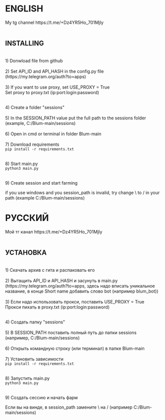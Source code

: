 <h1>ENGLISH</h1>
My tg channel https://t.me/+Dz4YR5Ho_701MjIy<br></br>
<h2>INSTALLING</h2>
<br>1) Donwload file from github</br>
<br>2) Set API_ID and API_HASH in the config.py file (https://my.telegram.org/auth?to=apps)</br>
<br>3) If you want to use proxy, set USE_PROXY = True</br>
Set proxy to proxy.txt (ip:port:login:password)

<br>4) Create a folder "sessions"</br>
<br>5) In the SESSION_PATH value put the full path to the sessions folder (example, C:/Blum-main/sessions)</br>
<br>6) Open in cmd or terminal in folder Blum-main</br>
<br>7) Download requirements</br>
```pip install -r requirements.txt```

<br>8) Start main.py</br>
```python3 main.py```

<br>9) Create session and start farming</br>

if you use windows and you session_path is invalid, try change \ to / in your path (example C:/Blum-main/sessions)

<h1>РУССКИЙ</h1>
Мой тг канал https://t.me/+Dz4YR5Ho_701MjIy<br></br>
<h2>УСТАНОВКА</h2>
<br>1) Скачать архив с гита и распаковать его</br>
<br>2) Вытащить API_ID и API_HASH и засунуть в main.py (https://my.telegram.org/auth?to=apps, здесь надо вписать уникальное название, в конце Short name добавить слово bot (например blum_bot))</br>
<br>3) Если надо использовать прокси, поставить USE_PROXY = True</br>
Прокси пихать в proxy.txt (ip:port:login:password)

<br>4) Создать папку "sessions"</br>
<br>5) В SESSION_PATH поставить полный путь до папки sessions (например, C:/Blum-main/sessions)</br>
<br>6) Открыть командную строку (или терминал) в папке Blum-main</br>
<br>7) Установить зависимости</br>
```pip install -r requirements.txt```

<br>8) Запустить main.py</br>
```python3 main.py```

<br>9) Создать сессию и начать фарм</br>

Если вы на винде, в session_path замените \ на / (например C:/Blum-main/sessions)

